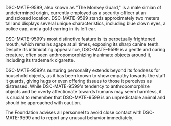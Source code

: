 DSC-MATE-9599, also known as "The Monkey Guard," is a male simian of undetermined origin, currently employed as a security officer at an undisclosed location. DSC-MATE-9599 stands approximately two meters tall and displays several unique characteristics, including blue clown eyes, a police cap, and a gold earring in its left ear.

DSC-MATE-9599's most distinctive feature is its perpetually frightened mouth, which remains agape at all times, exposing its sharp canine teeth. Despite its intimidating appearance, DSC-MATE-9599 is a gentle and caring creature, often seen anthropomorphizing inanimate objects around it, including its trademark cigarette. 

DSC-MATE-9599's nurturing personality extends beyond its fondness for household objects, as it has been known to show empathy towards the staff it guards, giving hugs or even offering tissues to those it perceives as distressed. While DSC-MATE-9599's tendency to anthropomorphize objects and be overly affectionate towards humans may seem harmless, it is crucial to remember that DSC-MATE-9599 is an unpredictable animal and should be approached with caution.

The Foundation advises all personnel to avoid close contact with DSC-MATE-9599 and to report any unusual behavior immediately.